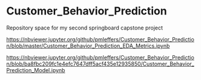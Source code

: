 # Customer_Behavior_Prediction
Repository space for my second springboard capstone project


https://nbviewer.jupyter.org/github/pmleffers/Customer_Behavior_Prediction/blob/master/Customer_Behavior_Prediction_EDA_Metrics.ipynb

https://nbviewer.jupyter.org/github/pmleffers/Customer_Behavior_Prediction/blob/ba8fbc209fc1e4efc7647dff5acf435e12935850/Customer_Behavior_Prediction_Model.ipynb
